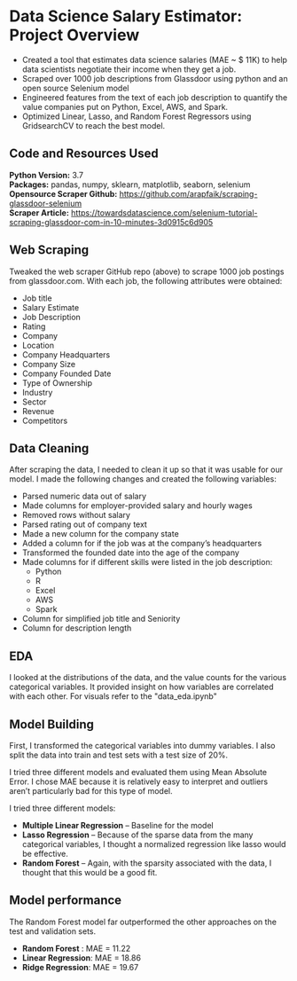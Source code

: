 # Data Science Salary Estimator: Project Overview 
* Created a tool that estimates data science salaries (MAE ~ $ 11K) to help data scientists negotiate their income when they get a job.
* Scraped over 1000 job descriptions from Glassdoor using python and an open source Selenium model
* Engineered features from the text of each job description to quantify the value companies put on Python, Excel, AWS, and Spark. 
* Optimized Linear, Lasso, and Random Forest Regressors using GridsearchCV to reach the best model. 

## Code and Resources Used 
**Python Version:** 3.7  
**Packages:** pandas, numpy, sklearn, matplotlib, seaborn, selenium 
**Opensource Scraper Github:** https://github.com/arapfaik/scraping-glassdoor-selenium  
**Scraper Article:** https://towardsdatascience.com/selenium-tutorial-scraping-glassdoor-com-in-10-minutes-3d0915c6d905  

## Web Scraping
Tweaked the web scraper GitHub repo (above) to scrape 1000 job postings from glassdoor.com. With each job, the following attributes were obtained:
*	Job title
*	Salary Estimate
*	Job Description
*	Rating
*	Company 
*	Location
*	Company Headquarters 
*	Company Size
*	Company Founded Date
*	Type of Ownership 
*	Industry
*	Sector
*	Revenue
*	Competitors 

## Data Cleaning
After scraping the data, I needed to clean it up so that it was usable for our model. I made the following changes and created the following variables:

*	Parsed numeric data out of salary 
*	Made columns for employer-provided salary and hourly wages 
*	Removed rows without salary 
*	Parsed rating out of company text 
*	Made a new column for the company state 
*	Added a column for if the job was at the company’s headquarters 
*	Transformed the founded date into the age of the company 
*	Made columns for if different skills were listed in the job description:
    * Python  
    * R  
    * Excel  
    * AWS  
    * Spark 
*	Column for simplified job title and Seniority 
*	Column for description length 

## EDA
I looked at the distributions of the data, and the value counts for the various categorical variables. It provided insight on how variables are correlated with each other. For visuals refer to the "data_eda.ipynb"

## Model Building 

First, I transformed the categorical variables into dummy variables. I also split the data into train and test sets with a test size of 20%.   

I tried three different models and evaluated them using Mean Absolute Error. I chose MAE because it is relatively easy to interpret and outliers aren’t particularly bad for this type of model.   

I tried three different models:
*	**Multiple Linear Regression** – Baseline for the model
*	**Lasso Regression** – Because of the sparse data from the many categorical variables, I thought a normalized regression like lasso would be effective.
*	**Random Forest** – Again, with the sparsity associated with the data, I thought that this would be a good fit. 

## Model performance
The Random Forest model far outperformed the other approaches on the test and validation sets. 
*	**Random Forest** : MAE = 11.22
*	**Linear Regression**: MAE = 18.86
*	**Ridge Regression**: MAE = 19.67
